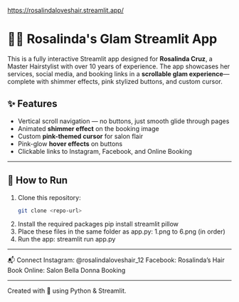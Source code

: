 https://rosalindaloveshair.streamlit.app/

# 💇‍♀️ Rosalinda's Glam Streamlit App

This is a fully interactive Streamlit app designed for **Rosalinda Cruz**, a Master Hairstylist with over 10 years of experience. The app showcases her services, social media, and booking links in a **scrollable glam experience**—complete with shimmer effects, pink stylized buttons, and custom cursor.

## ✨ Features
- Vertical scroll navigation — no buttons, just smooth glide through pages
- Animated **shimmer effect** on the booking image
- Custom **pink-themed cursor** for salon flair
- Pink-glow **hover effects** on buttons
- Clickable links to Instagram, Facebook, and Online Booking
---
## 🚀 How to Run
1. Clone this repository:
   ```bash
   git clone <repo-url>
2. Install the required packages
    pip install streamlit pillow
3. Place these files in the same folder as app.py:
    1.png to 6.png (in order)
4. Run the app:
   streamlit run app.py

---

📬 Connect
Instagram: @rosalindaloveshair_12
Facebook: Rosalinda’s Hair
Book Online: Salon Bella Donna Booking

---
Created with 💖 using Python & Streamlit.
